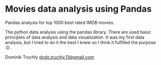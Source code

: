 # Movies data analysis using Pandas
Pandas analysis for top 1000 best rated IMDB movies.

The python data analysis using the pandas library. There are used basic principles of data analysis and data visualization. 
It was my first data analysis, but I tried to do it the best I knew so I think it fulfilled the purpose :D .

Dominik Truchly
dodo.truchly.11@gmail.com
